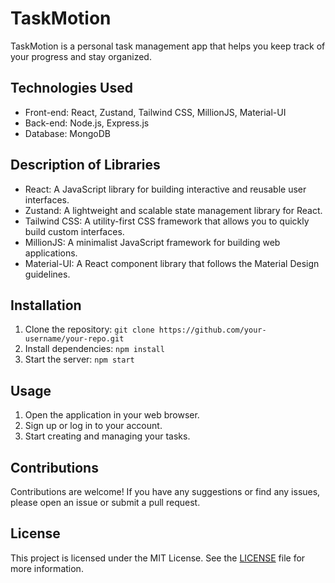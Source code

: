 # TaskMotion

TaskMotion is a personal task management app that helps you keep track of your progress and stay organized.

## Technologies Used

- Front-end: React, Zustand, Tailwind CSS, MillionJS, Material-UI
- Back-end: Node.js, Express.js
- Database: MongoDB

## Description of Libraries

- React: A JavaScript library for building interactive and reusable user interfaces.
- Zustand: A lightweight and scalable state management library for React.
- Tailwind CSS: A utility-first CSS framework that allows you to quickly build custom interfaces.
- MillionJS: A minimalist JavaScript framework for building web applications.
- Material-UI: A React component library that follows the Material Design guidelines.

## Installation

1. Clone the repository: `git clone https://github.com/your-username/your-repo.git`
2. Install dependencies: `npm install`
3. Start the server: `npm start`

## Usage

1. Open the application in your web browser.
2. Sign up or log in to your account.
3. Start creating and managing your tasks.

## Contributions

Contributions are welcome! If you have any suggestions or find any issues, please open an issue or submit a pull request.

## License

This project is licensed under the MIT License. See the [LICENSE](LICENSE) file for more information.
